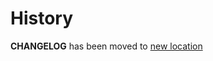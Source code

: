 ﻿# History

**CHANGELOG** has been moved to [new location](https://raw.githubusercontent.com/segmentio/Analytics.NET/master/CHANGELOG.md)
